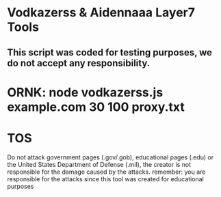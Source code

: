 # Vodkazerss & Aidennaaa Layer7 Tools

## This script was coded for testing purposes, we do not accept any responsibility.

# ORNK: node vodkazerss.js example.com 30 100 proxy.txt

# TOS 
Do not attack government pages (.gov/.gob), educational pages (.edu) or the United States Department of Defense (.mil), 
the creator is not responsible for the damage caused by the attacks. 
remember: you are responsible for the attacks since this tool was created for educational purposes
